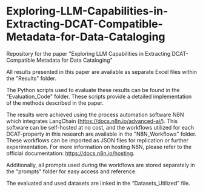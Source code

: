 # Exploring-LLM-Capabilities-in-Extracting-DCAT-Compatible-Metadata-for-Data-Cataloging
Repository for the paper "Exploring LLM Capabilities in Extracting DCAT-Compatible Metadata for Data Cataloging"


All results presented in this paper are available as separate Excel files within the "Results" folder.

The Python scripts used to evaluate these results can be found in the "Evaluation_Code" folder. These scripts provide a detailed implementation of the methods described in the paper.

The results were achieved using the process automation software N8N which integrates LangChain (https://docs.n8n.io/advanced-ai/). This software can be self-hosted at no cost, and the workflows utilized for each DCAT-property in this research are available in the "N8N_Workflows" folder. 
These workflows can be imported as JSON files for replication or further experimentation. For more information on hosting N8N, please refer to the official documentation: https://docs.n8n.io/hosting.

Additionally, all prompts used during the workflows are stored separately in the "prompts" folder for easy access and reference. 

The evaluated and used datasets are linked in the “Datasets_Utilized” file.

